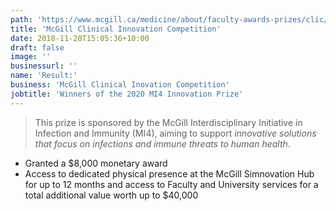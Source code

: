 ```yaml
---
path: 'https://www.mcgill.ca/medicine/about/faculty-awards-prizes/clic/2019-2020-winners-finalists?fbclid=IwAR03lH411qhLHxVJfZrZtLm01s-WCPeBlWMIx9C8bMbLg2wO4twBIYBbFKY'
title: 'McGill Clinical Innovation Competition'
date: 2018-11-28T15:05:36+10:00
draft: false
image: ''
businessurl: ''
name: 'Result:'
business: 'McGill Clinical Inovation Competition'
jobtitle: 'Winners of the 2020 MI4 Innovation Prize'
---
```


> This prize is sponsored by the McGill Interdisciplinary Initiative in Infection and Immunity (MI4), aiming to support _innovative solutions that focus on infections and immune threats to human health_.

* Granted a $8,000 monetary award
* Access to dedicated physical presence at the McGill Simnovation Hub for up to 12 months and access to Faculty and University services for a total additional value worth up to $40,000
